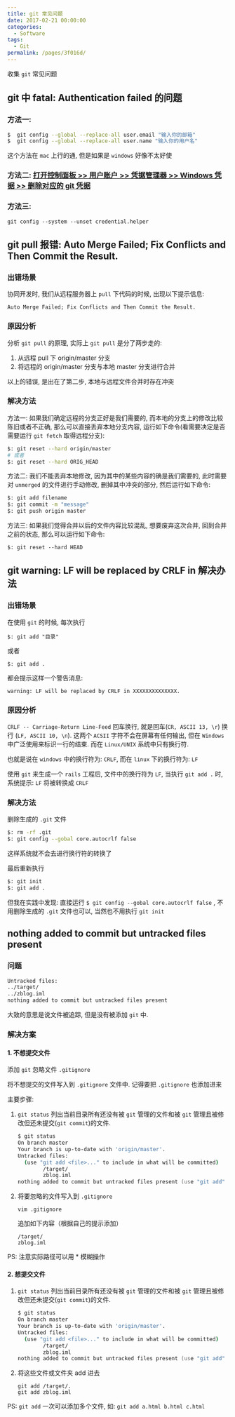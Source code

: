 ```yaml
---
title: git 常见问题
date: 2017-02-21 00:00:00
categories: 
  - Software
tags: 
  - Git
permalink: /pages/3f016d/
---
```


收集 `git` 常见问题

## git 中 fatal: Authentication failed 的问题

### 方法一:

```bash
$  git config --global --replace-all user.email "输入你的邮箱"
$  git config --global --replace-all user.name "输入你的用户名"
```

这个方法在 `mac` 上行的通, 但是如果是 `windows` 好像不太好使

### 方法二: [打开控制面板 >> 用户账户 >> 凭据管理器 >> Windows 凭据 >> 删除对应的 git 凭据](https://blog.csdn.net/qq_34665539/article/details/80408282)

### 方法三:

`git config --system --unset credential.helper`

## git pull 报错: Auto Merge Failed; Fix Conflicts and Then Commit the Result.

### 出错场景

协同开发时, 我们从远程服务器上 `pull` 下代码的时候, 出现以下提示信息:

`Auto Merge Failed; Fix Conflicts and Then Commit the Result.`

### 原因分析

分析 `git pull` 的原理, 实际上 `git pull` 是分了两步走的:

1. 从远程 pull 下 origin/master 分支
2. 将远程的 origin/master 分支与本地 master 分支进行合并

以上的错误, 是出在了第二步, 本地与远程文件合并时存在冲突

### 解决方法

方法一: 如果我们确定远程的分支正好是我们需要的, 而本地的分支上的修改比较陈旧或者不正确, 那么可以直接丢弃本地分支内容, 运行如下命令(看需要决定是否需要运行 `git fetch` 取得远程分支):

```bash
$: git reset --hard origin/master
# 或者
$: git reset --hard ORIG_HEAD
```

方法二: 我们不能丢弃本地修改, 因为其中的某些内容的确是我们需要的, 此时需要对 `unmerged` 的文件进行手动修改, 删掉其中冲突的部分, 然后运行如下命令:

```zsh
$: git add filename
$: git commit -m "message"
$: git push origin master
```

方法三: 如果我们觉得合并以后的文件内容比较混乱, 想要废弃这次合并, 回到合并之前的状态, 那么可以运行如下命令:

`$: git reset --hard HEAD`

## git warning: LF will be replaced by CRLF in 解决办法

### 出错场景

在使用 `git` 的时候, 每次执行

`$: git add "目录"`

或者

`$: git add .`

都会提示这样一个警告消息:

`warning: LF will be replaced by CRLF in XXXXXXXXXXXXXX.`

### 原因分析

`CRLF -- Carriage-Return Line-Feed` 回车换行, 就是回车(`CR, ASCII 13, \r`) 换行 (`LF, ASCII 10, \n`).
这两个 `ACSII` 字符不会在屏幕有任何输出, 但在 `Windows` 中广泛使用来标识一行的结束. 而在 `Linux/UNIX` 系统中只有换行符.

也就是说在 `windows` 中的换行符为: `CRLF`, 而在 `linux` 下的换行符为: `LF`

使用 `git` 来生成一个 `rails` 工程后, 文件中的换行符为 `LF`, 当执行 `git add .` 时, 系统提示: `LF` 将被转换成 `CRLF`

### 解决方法

删除生成的 `.git` 文件

```zsh
$: rm -rf .git
$: git config --gobal core.autocrlf false
```

这样系统就不会去进行换行符的转换了

最后重新执行

```zsh
$: git init
$: git add .
```

但我在实践中发现: 直接运行 `$ git config --gobal core.autocrlf false` , 不用删除生成的 `.git` 文件也可以, 当然也不用执行 `git init`

## nothing added to commit but untracked files present

### 问题

```zsh
Untracked files:
../target/
../zblog.iml
nothing added to commit but untracked files present
```

大致的意思是说文件被追踪, 但是没有被添加 `git` 中.

### 解决方案

#### 1. 不想提交文件

添加 `git` 忽略文件 `.gitignore`

将不想提交的文件写入到 `.gitignore` 文件中. 记得要把 `.gitignore` 也添加进来

主要步骤:

1. `git status` 列出当前目录所有还没有被 `git` 管理的文件和被 `git` 管理且被修改但还未提交(`git commit`)的文件.

    ```zsh
    $ git status
    On branch master
    Your branch is up-to-date with 'origin/master'.
    Untracked files:
      (use "git add <file>..." to include in what will be committed)
            /target/
            zblog.iml
    nothing added to commit but untracked files present (use "git add" to track)
    ```

2. 将要忽略的文件写入到 `.gitignore`

    `vim .gitignore`

    追加如下内容（根据自己的提示添加）

    ```
    /target/
    zblog.iml
    ```

PS: 注意实际路径可以用 \* 模糊操作

#### 2. 想提交文件

1. `git status` 列出当前目录所有还没有被 `git` 管理的文件和被 `git` 管理且被修改但还未提交(`git commit`)的文件.

    ```zsh
    $ git status
    On branch master
    Your branch is up-to-date with 'origin/master'.
    Untracked files:
      (use "git add <file>..." to include in what will be committed)
            /target/
            zblog.iml
    nothing added to commit but untracked files present (use "git add" to track)
    ```

2. 将这些文件或文件夹 add 进去

    ```
    git add /target/.
    git add zblog.iml
    ```

PS: `git add` 一次可以添加多个文件, 如: `git add a.html b.html c.html`
